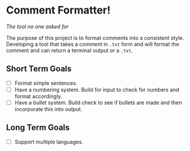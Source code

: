 # Comment Formatter!
*The tool no one asked for*

The purpose of this project is to format comments into a consistent style. Developing a tool that takes a 
comment in `.txt` form and will format the comment and can return a terminal output or a `.txt`.

## Short Term Goals

- [ ] Format simple sentences.
- [ ] Have a numbering system. Build for input to check for numbers and format accordingly. 
- [ ] Have a bullet system. Build check to see if bullets are made and then incorporate this into output.

## Long Term Goals

- [ ] Support multiple languages.